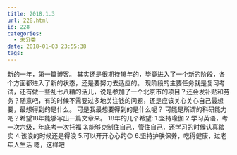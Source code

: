 ```yaml
---
title: 2018.1.3
url: 228.html
id: 228
categories:
  - 未分类
date: 2018-01-03 23:55:38
tags:
---
```


新的一年，第一篇博客。 其实还是很期待18年的，毕竟进入了一个新的阶段，各个方面都进入了新的状态，还是要努力去适应的。 现阶段的主要任务就是复习考试，还有做一些乱七八糟的活儿，说是参加了一个北京市的项目？还会发补贴和劳务？随意吧，有的时候不需要过多地关注钱的问题，还是应该关心关心自己最想要，最想得到的是什么。 可是我最想要得到的是什么呢？ 可能是所谓的科研能力吧？希望18年能够写出一篇文章来。 18年的几个希望: 1.坚持瑜伽 2.学习英语，考一次六级，年底考一次托福 3.能够克制住自己，管住自己，还学习的时候认真踏实 4.该浪的时候还是得浪 5.可以开开心心的😊 6.坚持护肤保养，吃得健康，过老年人生活 嗯，这样吧